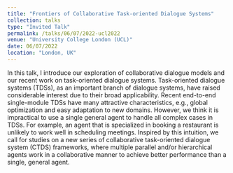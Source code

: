 ```yaml
---
title: "Frontiers of Collaborative Task-oriented Dialogue Systems"
collection: talks
type: "Invited Talk"
permalink: /talks/06/07/2022-ucl2022
venue: "University College London (UCL)"
date: 06/07/2022
location: "London, UK"
---
```


In this talk, I introduce our exploration of collaborative dialogue models and our recent work on task-oriented dialogue systems. Task-oriented dialogue systems (TDSs), as an important branch of dialogue systems, have raised considerable interest due to their broad applicability. Recent end-to-end single-module TDSs have many attractive characteristics, e.g., global optimization and easy adaptation to new domains. However, we think it is impractical to use a single general agent to handle all complex cases in TDSs. For example, an agent that is specialized in booking a restaurant is unlikely to work well in scheduling meetings. Inspired by this intuition, we call for studies on a new series of collaborative task-oriented dialogue system (CTDS) frameworks, where multiple parallel and/or hierarchical agents work in a collaborative manner to achieve better performance than a single, general agent.
